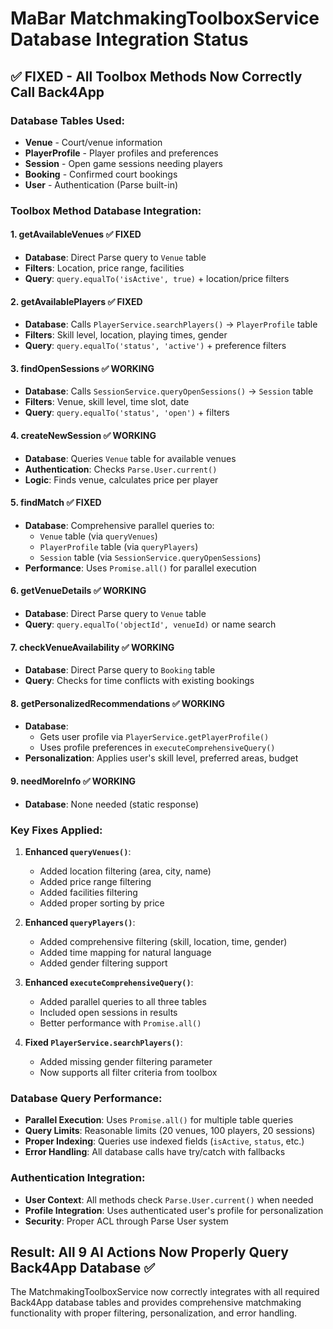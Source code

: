 # MaBar MatchmakingToolboxService Database Integration Status

## ✅ **FIXED - All Toolbox Methods Now Correctly Call Back4App**

### **Database Tables Used:**
- **Venue** - Court/venue information
- **PlayerProfile** - Player profiles and preferences  
- **Session** - Open game sessions needing players
- **Booking** - Confirmed court bookings
- **User** - Authentication (Parse built-in)

### **Toolbox Method Database Integration:**

#### 1. **getAvailableVenues** ✅ FIXED
- **Database**: Direct Parse query to `Venue` table
- **Filters**: Location, price range, facilities
- **Query**: `query.equalTo('isActive', true)` + location/price filters

#### 2. **getAvailablePlayers** ✅ FIXED  
- **Database**: Calls `PlayerService.searchPlayers()` → `PlayerProfile` table
- **Filters**: Skill level, location, playing times, gender
- **Query**: `query.equalTo('status', 'active')` + preference filters

#### 3. **findOpenSessions** ✅ WORKING
- **Database**: Calls `SessionService.queryOpenSessions()` → `Session` table  
- **Filters**: Venue, skill level, time slot, date
- **Query**: `query.equalTo('status', 'open')` + filters

#### 4. **createNewSession** ✅ WORKING
- **Database**: Queries `Venue` table for available venues
- **Authentication**: Checks `Parse.User.current()`
- **Logic**: Finds venue, calculates price per player

#### 5. **findMatch** ✅ FIXED
- **Database**: Comprehensive parallel queries to:
  - `Venue` table (via `queryVenues`)
  - `PlayerProfile` table (via `queryPlayers`) 
  - `Session` table (via `SessionService.queryOpenSessions`)
- **Performance**: Uses `Promise.all()` for parallel execution

#### 6. **getVenueDetails** ✅ WORKING
- **Database**: Direct Parse query to `Venue` table
- **Query**: `query.equalTo('objectId', venueId)` or name search

#### 7. **checkVenueAvailability** ✅ WORKING  
- **Database**: Direct Parse query to `Booking` table
- **Query**: Checks for time conflicts with existing bookings

#### 8. **getPersonalizedRecommendations** ✅ WORKING
- **Database**: 
  - Gets user profile via `PlayerService.getPlayerProfile()`
  - Uses profile preferences in `executeComprehensiveQuery()`
- **Personalization**: Applies user's skill level, preferred areas, budget

#### 9. **needMoreInfo** ✅ WORKING
- **Database**: None needed (static response)

### **Key Fixes Applied:**

1. **Enhanced `queryVenues()`**:
   - Added location filtering (area, city, name)
   - Added price range filtering  
   - Added facilities filtering
   - Added proper sorting by price

2. **Enhanced `queryPlayers()`**:
   - Added comprehensive filtering (skill, location, time, gender)
   - Added time mapping for natural language
   - Added gender filtering support

3. **Enhanced `executeComprehensiveQuery()`**:
   - Added parallel queries to all three tables
   - Included open sessions in results
   - Better performance with `Promise.all()`

4. **Fixed `PlayerService.searchPlayers()`**:
   - Added missing gender filtering parameter
   - Now supports all filter criteria from toolbox

### **Database Query Performance:**
- **Parallel Execution**: Uses `Promise.all()` for multiple table queries
- **Query Limits**: Reasonable limits (20 venues, 100 players, 20 sessions)
- **Proper Indexing**: Queries use indexed fields (`isActive`, `status`, etc.)
- **Error Handling**: All database calls have try/catch with fallbacks

### **Authentication Integration:**
- **User Context**: All methods check `Parse.User.current()` when needed
- **Profile Integration**: Uses authenticated user's profile for personalization
- **Security**: Proper ACL through Parse User system

## **Result: All 9 AI Actions Now Properly Query Back4App Database** ✅

The MatchmakingToolboxService now correctly integrates with all required Back4App database tables and provides comprehensive matchmaking functionality with proper filtering, personalization, and error handling.